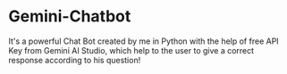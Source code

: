 # Gemini-Chatbot
It's a powerful Chat Bot created by me in Python with the help of free API Key from Gemini AI Studio, which help to the user to give a correct response according to his question!   
